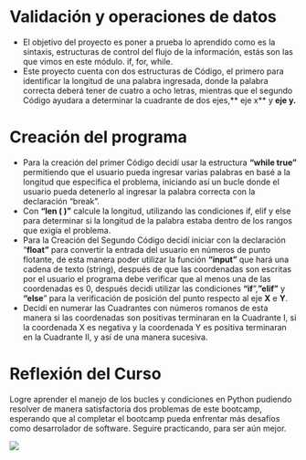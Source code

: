 # Validación y operaciones de datos


- El objetivo del proyecto es poner a prueba lo aprendido como es la sintaxis, estructuras de control del flujo de la información, estás son las que vimos en este módulo. if, for, while.
- Este proyecto cuenta con dos estructuras de Código, el primero para identificar la longitud de una palabra ingresada, donde la palabra correcta deberá tener de cuatro a ocho letras, mientras que el segundo Código ayudara a determinar la cuadrante de dos ejes,** eje x** y **eje y.**


# Creación del programa

- Para la creación del primer Código decidí usar la estructura **“while true”** permitiendo que el usuario pueda ingresar varias palabras en basé a la longitud que especifica el problema, iniciando así un bucle donde el usuario pueda detenerlo al ingresar la palabra correcta con la declaración “break”.
- Con **“len ( )”** calcule la longitud, utilizando las condiciones if, elif y else para determinar si la longitud de la palabra estaba dentro de los rangos que exigía el problema.
- Para la Creación del Segundo Código decidí iniciar con la declaración “**float”** para convertir la entrada del usuario en números de punto flotante, de esta manera poder utilizar la función **“input”** que hará una cadena de texto (string), después de que las coordenadas son escritas por el usuario el programa debe verificar que al menos una de las coordenadas es 0, después decidi utilizar las condiciones **“if**”,**”elif”**  y **“else**” para la verificación de posición del punto respecto al eje **X** e **Y**.
- Decidí en numerar las Cuadrantes con números romanos de esta manera si las coordenadas son positivas terminaran en la Cuadrante I, si la coordenada X es negativa y la coordenada Y es positiva terminaran en la Cuadrante II, y así de una manera sucesiva.

# Reflexión del Curso

Logre aprender el manejo de los bucles y condiciones en Python pudiendo resolver de manera satisfactoria dos problemas de este bootcamp, esperando que al completar el bootcamp pueda enfrentar más desafíos como desarrolador de software. 
Seguire practicando, para ser aún mejor.


![](https://i.ytimg.com/vi/ItsFQI9xCRk/maxresdefault.jpg)
